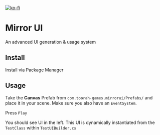 [![ko-fi](https://ko-fi.com/img/githubbutton_sm.svg)](https://ko-fi.com/I2I5RJP3)

# Mirror UI
An advanced UI generation & usage system

## Install
Install via Package Manager
 
## Usage

Take the **Canvas** Prefab from `com.toorah-games.mirrorui/Prefabs/` and place it in your scene.
Make sure you also have an `EventSystem`.

Press `Play`

You should see UI in the left.
This UI is dynamically instantiated from the `TestClass` within `TestUIBuilder.cs`
